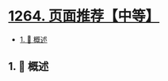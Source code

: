 # [1264. 页面推荐【中等】](https://github.com/tnotesjs/TNotes.leetcode/tree/main/notes/1264.%20%E9%A1%B5%E9%9D%A2%E6%8E%A8%E8%8D%90%E3%80%90%E4%B8%AD%E7%AD%89%E3%80%91)

<!-- region:toc -->

- [1. 📝 概述](#1--概述)

<!-- endregion:toc -->

## 1. 📝 概述
